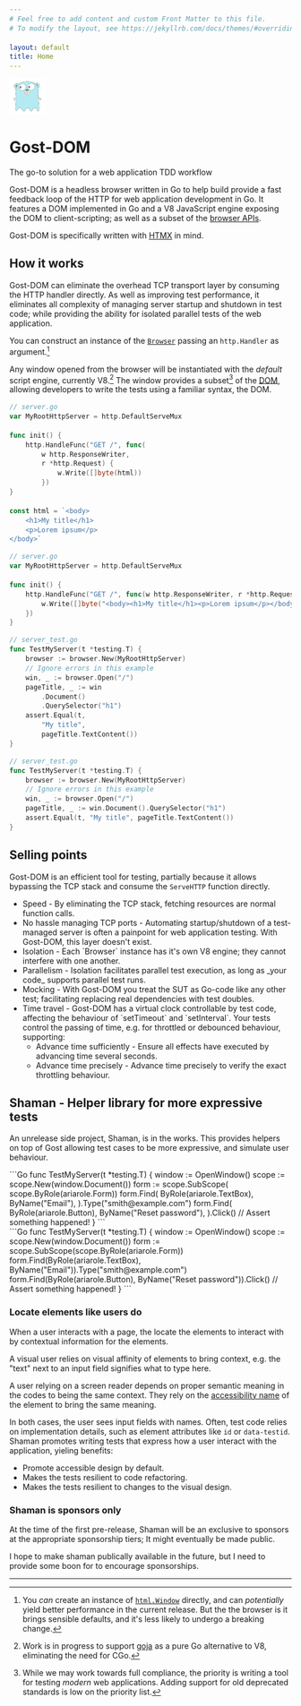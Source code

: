 ```yaml
---
# Feel free to add content and custom Front Matter to this file.
# To modify the layout, see https://jekyllrb.com/docs/themes/#overriding-theme-defaults

layout: default
title: Home
---
```


<div class="d-flex flex-row align-items-center mb-5">
    <img src="/assets/gost-logo.svg" height="64" width="64" alt="Gost-DOM logo"/>
<div class="main-heading flex-fill">
<h1>Gost-DOM</h1>
The go-to solution for a web application TDD workflow
</div>
</div>

Gost-DOM is a headless browser written in Go to help build provide a fast
feedback loop of the HTTP for web application development in Go. It features
a DOM implemented in Go and a V8 JavaScript engine exposing the DOM to
client-scripting; as well as a subset of the [browser
APIs](https://developer.mozilla.org/en-US/docs/Web/API). 

Gost-DOM is specifically written with [HTMX](https://htmx.org/) in mind.

## How it works

Gost-DOM can eliminate the overhead TCP transport layer by consuming the HTTP handler
directly. As well as improving test performance, it eliminates all complexity
of managing server startup and shutdown in test code; while providing the
ability for isolated parallel tests of the web application.

You can construct an instance of the
[`Browser`](https://pkg.go.dev/github.com/gost-dom/browser#Browser) passing an
`http.Handler` as argument.[^1]

Any window opened from the browser will be instantiated with the _default_
script engine, currently V8.[^2] The window provides a subset[^3] of the
[DOM](https://developer.mozilla.org/en-US/docs/Web/API/Document_Object_Model),
allowing developers to write the tests using a familiar syntax, the DOM.


<div class="d-block d-md-none" markdown="1">

```go
// server.go
var MyRootHttpServer = http.DefaultServeMux

func init() {
    http.HandleFunc("GET /", func(
        w http.ResponseWriter, 
        r *http.Request) {
            w.Write([]byte(html))
        })
}

const html = `<body>
    <h1>My title</h1>
    <p>Lorem ipsum</p>
</body>`
```

</div>

<div class="d-none d-md-block" markdown="1">

```go
// server.go
var MyRootHttpServer = http.DefaultServeMux

func init() {
    http.HandleFunc("GET /", func(w http.ResponseWriter, r *http.Request) {
        w.Write([]byte("<body><h1>My title</h1><p>Lorem ipsum</p></body>"))
    })
}
```
</div>


<div class="d-block d-sm-none" markdown="1">

```go
// server_test.go
func TestMyServer(t *testing.T) {
    browser := browser.New(MyRootHttpServer)
    // Ignore errors in this example
    win, _ := browser.Open("/")
    pageTitle, _ := win
        .Document()
        .QuerySelector("h1")
    assert.Equal(t, 
        "My title", 
        pageTitle.TextContent())
}
```
</div>
<div class="d-none d-sm-block" markdown="1">

```go
// server_test.go
func TestMyServer(t *testing.T) {
    browser := browser.New(MyRootHttpServer)
    // Ignore errors in this example
    win, _ := browser.Open("/")
    pageTitle, _ := win.Document().QuerySelector("h1")
    assert.Equal(t, "My title", pageTitle.TextContent())
}
```
</div>

## Selling points

Gost-DOM is an efficient tool for testing, partially because it allows bypassing
the TCP stack and consume the `ServeHTTP` function directly.

<ul class="gd-feature-list">
            <li><span class="gd-feature-list__heading">Speed</span> - By
        eliminating the TCP stack, fetching resources are normal function calls.
        </li>
            <li><span class="gd-feature-list__heading">No hassle managing TCP ports</span> - Automating startup/shutdown of a test-managed server is often a painpoint for web application testing. With Gost-DOM, this layer doesn't exist.
    </li>
            <li><span class="gd-feature-list__heading">Isolation</span> - <span markdown="1">Each `Browser` instance has it's own V8 engine; they cannot interfere with one another.</span>
            </li>
            <li><span class="gd-feature-list__heading">Parallelism</span> - <span markdown="1">Isolation facilitates parallel test execution, as long as _your code_ supports
                parallel test runs.</span></li>
            <li><span class="gd-feature-list__heading">Mocking</span> - <span>With Gost-DOM you treat the SUT as Go-code like any other test; facilitating replacing real dependencies with test doubles.</span></li>
    <li><span class="gd-feature-list__heading">Time travel</span> - <span markdown="1">
            Gost-DOM has a virtual clock controllable by test code, affecting the behaviour of `setTimeout` and `setInterval`. Your tests control the passing of time, e.g. for throttled or debounced behaviour, supporting:
        </span>
        <ul>
            <li><span class="gd-feature-list__heading">Advance time sufficiently</span> - Ensure all effects have executed by advancing time several seconds.</li>
            <li><span class="gd-feature-list__heading">Advance time precisely</span> - Advance time precisely to verify the exact throttling behaviour.</li>
        </ul>
    </li>
</ul>

## Shaman - Helper library for more expressive tests

An unrelease side project, Shaman, is in the works. This provides helpers on top
of Gost allowing test cases to be more expressive, and simulate user behaviour.

<div class="d-block d-md-none" markdown="1">
```Go
func TestMyServer(t *testing.T) {
    window := OpenWindow()
    scope := scope.New(window.Document())
    form := scope.SubScope(
        scope.ByRole(ariarole.Form))
    form.Find(
        ByRole(ariarole.TextBox),
        ByName("Email"),
    ).Type("smith@example.com")
    form.Find(
        ByRole(ariarole.Button),
        ByName("Reset password"),
    ).Click()
    // Assert something happened!
}
```
</div>

<div class="d-none d-md-block" markdown="1">
```Go
func TestMyServer(t *testing.T) {
    window := OpenWindow()
    scope := scope.New(window.Document())
    form := scope.SubScope(scope.ByRole(ariarole.Form))
    form.Find(ByRole(ariarole.TextBox), ByName("Email")).Type("smith@example.com")
    form.Find(ByRole(ariarole.Button), ByName("Reset password")).Click()
    // Assert something happened!
}
```
</div>

### Locate elements like users do

When a user interacts with a page, the locate the elements to interact with by
contextual information for the elements. 

A visual user relies on visual affinity of elements to bring context, e.g. the
"text" next to an input field signifies what to type here.

A user relying on a screen reader depends on proper semantic meaning in the
codes to being the same context. They rely on the [accessibility
name](https://developer.mozilla.org/en-US/docs/Glossary/Accessible_name) of the
element to bring the same meaning.

In both cases, the user sees input fields with names. Often, test code relies on
implementation details, such as element attributes like `id` or `data-testid`.
Shaman promotes writing tests that express how a user interact with the
application, yieling benefits:

- Promote accessible design by default.
- Makes the tests resilient to code refactoring.
- Makes the tests resilient to changes to the visual design.

### Shaman is sponsors only

At the time of the first pre-release, Shaman will be an exclusive to sponsors at the appropriate
sponsorship tiers; It might eventually be made public.

I hope to make shaman publically available in the future, but I need to provide some boon for
to encourage sponsorships.

---

[^1]: You _can_ create an instance of [`html.Window`]() directly, and can
    _potentially_ yield better performance in the current release. But the the
    browser is it brings sensible defaults, and it's less likely to undergo a
    breaking change.

[^2]: Work is in progress to support [goja](https://github.com/dop251/goja) as a
    pure Go alternative to V8, eliminating the need for CGo.

[^3]: While we may work towards full compliance, the priority is writing a tool
    for testing _modern_ web applications. Adding support for old deprecated
    standards is low on the priority list.
